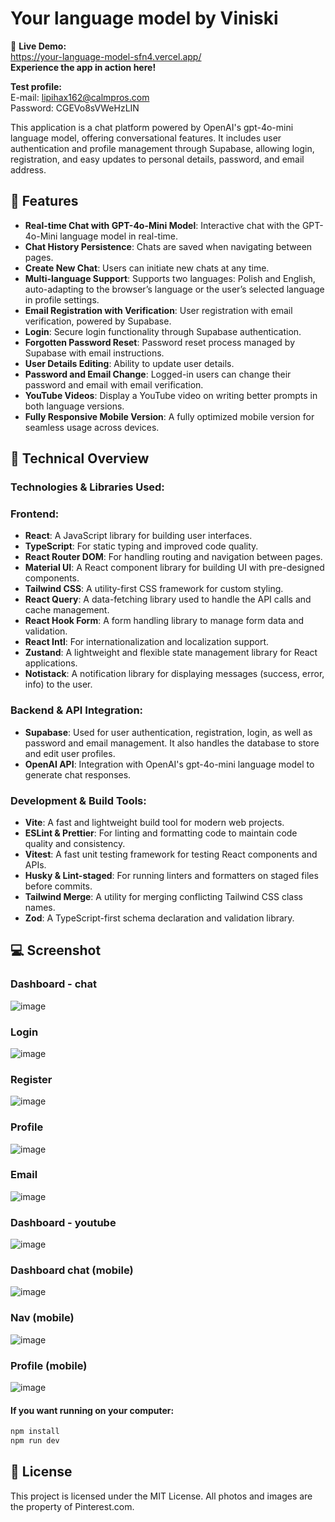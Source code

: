 # Your language model by Viniski

:rocket: <b>Live Demo:</b><br> 
https://your-language-model-sfn4.vercel.app/<br>
<b>Experience the app in action here!</b>

<b>Test profile:</b><br>
E-mail: lipihax162@calmpros.com<br> 
Password: CGEVo8sVWeHzLIN

This application is a chat platform powered by OpenAI's gpt-4o-mini language model, offering conversational features. It includes user authentication and profile management through Supabase, allowing login, registration, and easy updates to personal details, password, and email address.

## :page_with_curl: Features
* <b>Real-time Chat with GPT-4o-Mini Model</b>: Interactive chat with the GPT-4o-Mini language model in real-time.
* <b>Chat History Persistence</b>: Chats are saved when navigating between pages.
* <b>Create New Chat</b>: Users can initiate new chats at any time.
* <b>Multi-language Support</b>: Supports two languages: Polish and English, auto-adapting to the browser’s language or the user’s selected language in profile settings.
* <b>Email Registration with Verification</b>: User registration with email verification, powered by Supabase.
* <b>Login</b>: Secure login functionality through Supabase authentication.
* <b>Forgotten Password Reset</b>: Password reset process managed by Supabase with email instructions.
* <b>User Details Editing</b>: Ability to update user details.
* <b>Password and Email Change</b>: Logged-in users can change their password and email with email verification.
* <b>YouTube Videos</b>: Display a YouTube video on writing better prompts in both language versions.
* <b>Fully Responsive Mobile Version</b>: A fully optimized mobile version for seamless usage across devices.

## :wrench: Technical Overview

### Technologies & Libraries Used:
### Frontend:
* <b>React</b>: A JavaScript library for building user interfaces.
* <b>TypeScript</b>: For static typing and improved code quality.
* <b>React Router DOM</b>: For handling routing and navigation between pages.
* <b>Material UI</b>: A React component library for building UI with pre-designed components.
* <b>Tailwind CSS</b>: A utility-first CSS framework for custom styling.
* <b>React Query</b>: A data-fetching library used to handle the API calls and cache management.
* <b>React Hook Form</b>: A form handling library to manage form data and validation.
* <b>React Intl</b>: For internationalization and localization support.
* <b>Zustand</b>: A lightweight and flexible state management library for React applications.
* <b>Notistack</b>: A notification library for displaying messages (success, error, info) to the user.
  
### Backend & API Integration:
* <b>Supabase</b>: Used for user authentication, registration, login, as well as password and email management. It also handles the database to store and edit user profiles.
* <b>OpenAI API</b>: Integration with OpenAI's gpt-4o-mini language model to generate chat responses.
  
### Development & Build Tools:
* <b>Vite</b>: A fast and lightweight build tool for modern web projects.
* <b>ESLint & Prettier</b>: For linting and formatting code to maintain code quality and consistency.
* <b>Vitest</b>: A fast unit testing framework for testing React components and APIs.
* <b>Husky & Lint-staged</b>: For running linters and formatters on staged files before commits.
* <b>Tailwind Merge</b>: A utility for merging conflicting Tailwind CSS class names.
* <b>Zod</b>: A TypeScript-first schema declaration and validation library.

## :computer: Screenshot

### Dashboard - chat
![image](https://github.com/user-attachments/assets/d3df642e-39c8-4e74-99c8-1daa90439c4f)

### Login
![image](https://github.com/user-attachments/assets/c249e2e5-ad02-4c22-b746-52f8ec4b9bf0)

### Register
![image](https://github.com/user-attachments/assets/23fede60-e246-4446-9b6f-21595cb3ba74)

### Profile
![image](https://github.com/user-attachments/assets/1c95eed0-7421-43ef-b566-090e917865cf)

### Email
![image](https://github.com/user-attachments/assets/e9129dc6-f082-4cfa-8acd-a34f4dc61ea1)

### Dashboard - youtube
![image](https://github.com/user-attachments/assets/14eec428-c4e6-4973-9fa9-c62ad8506ee0)

### Dashboard chat (mobile)
![image](https://github.com/user-attachments/assets/a31681fd-bd61-486c-b0f2-e1f7185973e6)

### Nav (mobile)
![image](https://github.com/user-attachments/assets/5bd1bb5b-8f44-4b71-bc0e-5dc1c6af2176)

### Profile (mobile)
![image](https://github.com/user-attachments/assets/708d34a9-08a1-4280-a331-bb039353648b)

#### If you want running on your computer:

```zsh
npm install
npm run dev
```

## :page_with_curl: License

This project is licensed under the MIT License.
All photos and images are the property of Pinterest.com.
